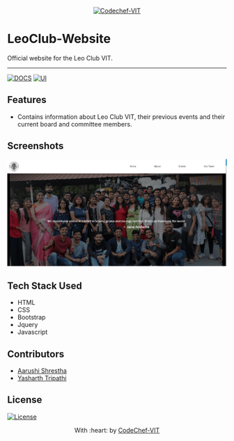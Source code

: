 <p align="center"><a href="http://www.codechefvit.com" target="_blank">
<img src="https://s3.amazonaws.com/codechef_shared/sites/all/themes/abessive/logo-3.png" title="CodeChef-VIT" alt="Codechef-VIT"></a>
</p>

# LeoClub-Website
Official website for the Leo Club VIT.

---
[![DOCS](https://img.shields.io/badge/Documentation-see%20docs-green?style=flat-square&logo=appveyor)](https://github.com/CodeChefVIT/LeoClub-Website) 
[![UI ](https://img.shields.io/badge/User%20Interface-Link%20to%20UI-orange?style=flat-square&logo=appveyor)](https://github.com/CodeChefVIT/LeoClub-Website/blob/master/index.html)

## Features
- Contains information about Leo Club VIT, their previous events and their current board and committee members.

## Screenshots
<img src="https://github.com/CodeChefVIT/LeoClub-Website/blob/master/assets/img/screenshot.png" alt="LEO Club VIT Screenshot">

## Tech Stack Used
- HTML
- CSS
- Bootstrap
- Jquery
- Javascript

## Contributors
- <a href="https://github.com/Aarushi21">Aarushi Shrestha</a>
- <a href="https://github.com/yasharthratan">Yasharth Tripathi</a>

## License

[![License](http://img.shields.io/:license-mit-blue.svg?style=flat-square)](http://badges.mit-license.org)

<p align="center">
	With :heart: by <a href="http://www.codechefvit.com" target="_blank">CodeChef-VIT</a>
</p>
